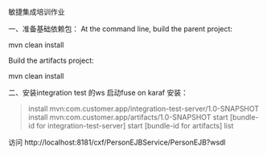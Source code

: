 敏捷集成培训作业

一、准备基础依赖包：
At the command line, build the parent project:

mvn clean install

Build the artifacts project:

mvn clean install


二、安装integration test 的ws
启动fuse on karaf
安装：
>install mvn:com.customer.app/integration-test-server/1.0-SNAPSHOT
>install mvn:com.customer.app/artifacts/1.0-SNAPSHOT
>start [bundle-id for integration-test-server]
>start [bundle-id for artifacts]
>list

访问 http://localhost:8181/cxf/PersonEJBService/PersonEJB?wsdl

